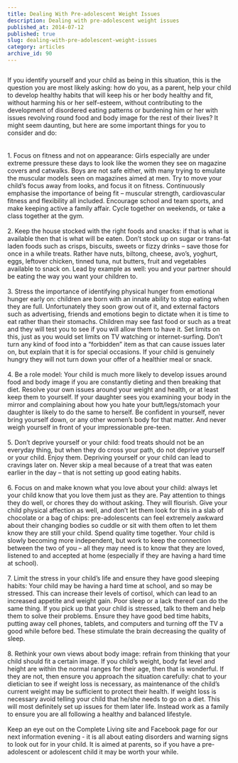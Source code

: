 ```yaml
---
title: Dealing With Pre-adolescent Weight Issues
description: Dealing with pre-adolescent weight issues
published_at: 2014-07-12
published: true
slug: dealing-with-pre-adolescent-weight-issues
category: articles
archive_id: 90
---
```


<div><img src="/assets/images/articles/preadolescent_weight_issues_1.jpg" alt=""><p class="caption"></p>If you identify yourself and your child as being in this situation, this is the question you are most likely asking: how do you, as a parent, help your child to develop healthy habits that will keep his or her body healthy and fit, without harming his or her self-esteem, without contributing to the development of disordered eating patterns or burdening him or her with issues revolving round food and body image for the rest of their lives? It might seem daunting, but here are some important things for you to consider and do:<br><br><br>
1.	Focus on fitness and not on appearance: Girls especially are under extreme pressure these days to look like the women they see on magazine covers and catwalks. Boys are not safe either, with many trying to emulate the muscular models seen on magazines aimed at men. Try to move your child’s focus away from looks, and focus it on fitness. Continuously emphasise the importance of being fit – muscular strength, cardiovascular fitness and flexibility all included. Encourage school and team sports, and make keeping active a family affair. Cycle together on weekends, or take a class together at the gym. <br><br>
2.	Keep the house stocked with the right foods and snacks: if that is what is available then that is what will be eaten. Don’t stock up on sugar or trans-fat laden foods such as crisps, biscuits, sweets or fizzy drinks – save those for once in a while treats. Rather have nuts, biltong, cheese, avo’s, yoghurt, eggs, leftover chicken, tinned tuna, nut butters, fruit and vegetables available to snack on. Lead by example as well: you and your partner should be eating the way you want your children to. <br><br>
3.	Stress the importance of identifying physical hunger from emotional hunger early on: children are born with an innate ability to stop eating when they are full. Unfortunately they soon grow out of it, and external factors such as advertising, friends and emotions begin to dictate when it is time to eat rather than their stomachs. Children may see fast food or such as a treat and they will test you to see if you will allow them to have it. Set limits on this, just as you would set limits on TV watching or internet-surfing. Don’t turn any kind of food into a “forbidden” item as that can cause issues later on, but explain that it is for special occasions. If your child is genuinely hungry they will not turn down your offer of a healthier meal or snack.<br><br>
4.	Be a role model: Your child is much more likely to develop issues around food and body image if you are constantly dieting and then breaking that diet. Resolve your own issues around your weight and health, or at least keep them to yourself. If your daughter sees you examining your body in the mirror and complaining about how you hate your butt/legs/stomach your daughter is likely to do the same to herself. Be confident in yourself, never bring yourself down, or any other women’s body for that matter. And never weigh yourself in front of your impressionable pre-teen. <br><br>
5.	Don’t deprive yourself or your child: food treats should not be an everyday thing, but when they do cross your path, do not deprive yourself or your child. Enjoy them. Depriving yourself or your child can lead to cravings later on. Never skip a meal because of a treat that was eaten earlier in the day – that is not setting up good eating habits. <br><br>
6.	Focus on and make known what you love about your child: always let your child know that you love them just as they are. Pay attention to things they do well, or chores they do without asking. They will flourish.  Give your child physical affection as well, and don’t let them look for this in a slab of chocolate or a bag of chips:  pre-adolescents can feel extremely awkward about their changing bodies so cuddle or sit with them often to let them know they are still your child. Spend quality time together. Your child is slowly becoming more independent, but work to keep the connection between the two of you – all they may need is to know that they are loved, listened to and accepted at home (especially if they are having a hard time at school).  <br><br>
7.	Limit the stress in your child’s life and ensure they have good sleeping habits: Your child may be having a hard time at school, and so may be stressed. This can increase their levels of cortisol, which can lead to an increased appetite and weight gain. Poor sleep or a lack thereof can do the same thing. If you pick up that your child is stressed, talk to them and help them to solve their problems. Ensure they have good bed time habits, putting away cell phones, tablets, and computers and turning off the TV a good while before bed. These stimulate the brain decreasing the quality of sleep. <br><br>
8.	Rethink your own views about body image: refrain from thinking that your child should fit a certain image. If you child’s weight, body fat level and height are within the normal ranges for their age, then that is wonderful. If they are not, then ensure you approach the situation carefully: chat to your dietician to see if weight loss is necessary, as maintenance of the child’s current weight may be sufficient to protect their health. If weight loss is necessary avoid telling your child that he/she needs to go on a diet. This will most definitely set up issues for them later life. Instead work as a family to ensure you are all following a healthy and balanced lifestyle.<br><br>
Keep an eye out on the Complete Living site and Facebook page for our next information evening - it is all about eating disorders and warning signs to look out for in your child. It is aimed at parents, so if you have a pre-adolescent or adolescent child it may be worth your while.</div>